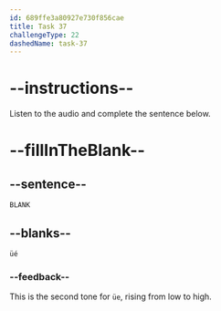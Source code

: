 ```yaml
---
id: 689ffe3a80927e730f856cae
title: Task 37
challengeType: 22
dashedName: task-37
---
```


<!-- (Audio) A: üé -->

# --instructions--

Listen to the audio and complete the sentence below.

# --fillInTheBlank--

## --sentence--

`BLANK`

## --blanks--

`üé`

### --feedback--

This is the second tone for `üe`, rising from low to high.
